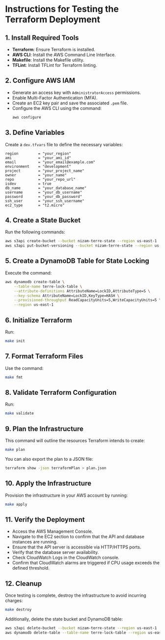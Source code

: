 # Instructions for Testing the Terraform Deployment

## 1. Install Required Tools
- **Terraform**: Ensure Terraform is installed.
- **AWS CLI**: Install the AWS Command Line Interface.
- **Makefile**: Install the Makefile utility.
- **TFLint**: Install TFLint for Terraform linting.

## 2. Configure AWS IAM
- Generate an access key with `AdministratorAccess` permissions.
- Enable Multi-Factor Authentication (MFA).
- Create an EC2 key pair and save the associated `.pem` file.
- Configure the AWS CLI using the command:
    ```bash
    aws configure
    ```

## 3. Define Variables
Create a `dev.tfvars` file to define the necessary variables:
```hcl
region         = "your_region"
ami            = "your_ami_id"
email          = "your_email@example.com"
environment    = "development"
project        = "your_project_name"
owner          = "your_name"
repo           = "your_repo_url"
isdev          = true
db_name        = "your_database_name"
username       = "your_db_username"
password       = "your_db_password"
ssh_user       = "your_ssh_username"
ec2_type       = "t2.micro"
```

## 4. Create a State Bucket
Run the following commands:
```bash
aws s3api create-bucket --bucket nizam-terre-state --region us-east-1
aws s3api put-bucket-versioning --bucket nizam-terre-state --region us-east-1 --versioning-configuration Status=Enabled
```

## 5. Create a DynamoDB Table for State Locking
Execute the command:
```bash
aws dynamodb create-table \
    --table-name terre-lock-table \
    --attribute-definitions AttributeName=LockID,AttributeType=S \
    --key-schema AttributeName=LockID,KeyType=HASH \
    --provisioned-throughput ReadCapacityUnits=5,WriteCapacityUnits=5 \
    --region us-east-1
```

## 6. Initialize Terraform
Run:
```bash
make init
```

## 7. Format Terraform Files
Use the command:
```bash
make fmt
```

## 8. Validate Terraform Configuration
Run:
```bash
make validate
```

## 9. Plan the Infrastructure
This command will outline the resources Terraform intends to create:
```bash
make plan
```
You can also export the plan to a JSON file:
```bash
terraform show -json terraformPlan > plan.json
```

## 10. Apply the Infrastructure
Provision the infrastructure in your AWS account by running:
```bash
make apply
```

## 11. Verify the Deployment
- Access the AWS Management Console.
- Navigate to the EC2 section to confirm that the API and database instances are running.
- Ensure that the API server is accessible via HTTP/HTTPS ports.
- Verify that the database server availability.
- Check CloudWatch Logs in the CloudWatch console.
- Confirm that CloudWatch alarms are triggered if CPU usage exceeds the defined threshold.

## 12. Cleanup
Once testing is complete, destroy the infrastructure to avoid incurring charges:
```bash
make destroy
```
Additionally, delete the state bucket and DynamoDB table:
```bash
aws s3api delete-bucket --bucket nizam-terre-state --region us-east-1
aws dynamodb delete-table --table-name terre-lock-table --region us-east-1
```
```
